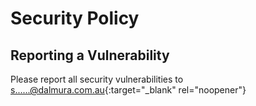 # Security Policy

## Reporting a Vulnerability

Please report all security vulnerabilities to [s......@dalmura.com.au](https://mailhide.io/e/UM4DF){:target="_blank" rel="noopener"}
